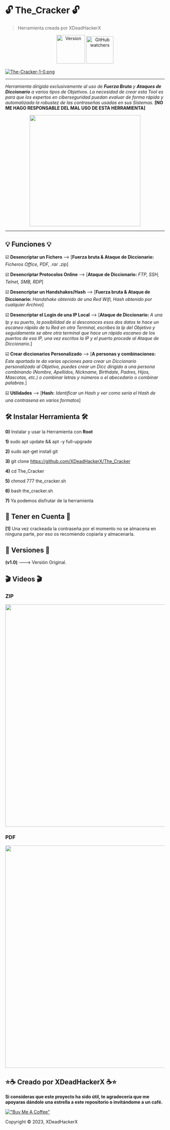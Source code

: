# 🔓 The_Cracker 🔓

> Herramienta creada por XDeadHackerX

<p align="center"> <img width="90px" alt="Version" src="https://img.shields.io/badge/version-1.0-yellow.svg?style=flat"/> <img width="86px" alt="GitHub watchers" src="https://visitor-badge.glitch.me/badge?page_id=The_Cracker&left_color=gray&right_color=yellow"/></p>

[![The-Cracker-1-0.png](https://i.postimg.cc/SNhCbRXV/The-Cracker-1-0.png)](https://postimg.cc/LhxnzH3Z)

---

*Herramienta dirigida exclusivamente al uso de **Fuerza Bruta** y **Ataques de Diccionario** a varios tipos de Objetivos. La necesidad de crear esta Tool es para que los expertos en ciberseguridad puedan evaluar de forma rápida y automatizada la robustez de las contraseñas usadas en sus Sistemas.* **[NO ME HAGO RESPONSABLE DEL MAL USO DE ESTA HERRAMIENTA]**

<p align="center"><img src=https://i.postimg.cc/9XwTRSw4/password3.gif width="350px"/></p>

---

## 💡 Funciones 💡

:ballot_box_with_check: **Desencriptar un Fichero** --> [**Fuerza bruta & Ataque de Diccionario:** *Ficheros Office, PDF, .rar .zip*]

:ballot_box_with_check: **Desencriptar Protocolos Online** --> [**Ataque de Diccionario:** *FTP, SSH, Telnet, SMB, RDP*]

:ballot_box_with_check: **Desencriptar un Handshakes/Hash** --> [**Fuerza bruta & Ataque de Diccionario:** *Handshake obtenido de una Red Wifi, Hash obtenido por cualquier Archivo*]

:ballot_box_with_check: **Desencriptar el Login de una IP Local** --> [**Ataque de Diccionario:** *A una Ip y su puerto, la posibilidad de si desconoces esos dos datos te hace un escaneo rápido de tu Red en otra Terminal, escribes la Ip del Objetivo y seguidamente se abre otra terminal que hace un rápido escaneo de los puertos de esa IP, una vez escritos la IP y el puerto procede al Ataque de Diccionario.*]

:ballot_box_with_check: **Crear diccionarios Personalizado** --> [**A personas y combinaciones:** *Este apartado te da varias opciones para crear un Diccionario personalizado al Objetivo, puedes crear un Dicc dirigido a una persona combinando (Nombre, Apellidos, Nickname, Birthdate, Padres, Hijos, Mascotas, etc.) o combinar letras y números o el abecedario o combinar palabras.*]

:ballot_box_with_check: **Utilidades** --> [**Hash:** *Identificar un Hash y ver como sería el Hash de una contrasena en varios formatos*]

## 🛠 Instalar Herramienta 🛠

**0)** Instalar y usar la Herramienta con **Root**

**1)** sudo apt update && apt -y full-upgrade

**2)** sudo apt-get install git

**3)** git clone https://github.com/XDeadHackerX/The_Cracker

**4)** cd The_Cracker

**5)** chmod 777 the_cracker.sh

**6)** bash the_cracker.sh

**7)** Ya podemos disfrutar de la herramienta

## 🎲 Tener en Cuenta 🎲

**[1]** Una vez crackeada la contraseña por el momento no se almacena en ninguna parte, por eso os recomiendo copiarla y almacenarla.

## 🔎 Versiones 🔎

**(v1.0)** ---> Versión Original.

## 🎬 Videos 🎬


### ZIP
<p align="center"><a href="https://asciinema.org/a/577876" target="_blank"><img src="https://asciinema.org/a/577876.svg" width="700px" /></a><p>

### PDF
<p align="center"><a href="https://asciinema.org/a/577885" target="_blank"><img src="https://asciinema.org/a/577885.svg" width="700px" /></a><p>

## ⭐☕ Creado por XDeadHackerX ☕⭐

**Si consideras que este proyecto ha sido útil, te agradecería que me apoyaras dándole una estrella a este repositorio o invitándome a un café.**

[!["Buy Me A Coffee"](https://www.buymeacoffee.com/assets/img/custom_images/orange_img.png)](https://www.buymeacoffee.com/XDeadHackerX)

Copyright © 2023, XDeadHackerX

